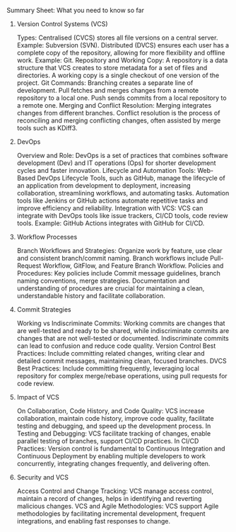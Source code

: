 Summary Sheet: What you need to know so far
1. Version Control Systems (VCS)

    Types: Centralised (CVCS) stores all file versions on a central server. Example: Subversion (SVN). Distributed (DVCS) ensures each user has a complete copy of the repository, allowing for more flexibility and offline work. Example: Git.
    Repository and Working Copy: A repository is a data structure that VCS creates to store metadata for a set of files and directories. A working copy is a single checkout of one version of the project.
    Git Commands:
        Branching creates a separate line of development.
        Pull fetches and merges changes from a remote repository to a local one.
        Push sends commits from a local repository to a remote one.
    Merging and Conflict Resolution: Merging integrates changes from different branches. Conflict resolution is the process of reconciling and merging conflicting changes, often assisted by merge tools such as KDiff3.

2. DevOps

    Overview and Role: DevOps is a set of practices that combines software development (Dev) and IT operations (Ops) for shorter development cycles and faster innovation.
    Lifecycle and Automation Tools: Web-Based DevOps Lifecycle Tools, such as GitHub, manage the lifecycle of an application from development to deployment, increasing collaboration, streamlining workflows, and automating tasks. Automation tools like Jenkins or GitHub actions automate repetitive tasks and improve efficiency and reliability.
    Integration with VCS: VCS can integrate with DevOps tools like issue trackers, CI/CD tools, code review tools. Example: GitHub Actions integrates with GitHub for CI/CD.

3. Workflow Processes

    Branch Workflows and Strategies: Organize work by feature, use clear and consistent branch/commit naming. Branch workflows include Pull-Request Workflow, GitFlow, and Feature Branch Workflow.
    Policies and Procedures: Key policies include Commit message guidelines, branch naming conventions, merge strategies. Documentation and understanding of procedures are crucial for maintaining a clean, understandable history and facilitate collaboration.

4. Commit Strategies

    Working vs Indiscriminate Commits: Working commits are changes that are well-tested and ready to be shared, while indiscriminate commits are changes that are not well-tested or documented. Indiscriminate commits can lead to confusion and reduce code quality.
    Version Control Best Practices: Include committing related changes, writing clear and detailed commit messages, maintaining clean, focused branches.
    DVCS Best Practices: Include committing frequently, leveraging local repository for complex merge/rebase operations, using pull requests for code review.

5. Impact of VCS

    On Collaboration, Code History, and Code Quality: VCS increase collaboration, maintain code history, improve code quality, facilitate testing and debugging, and speed up the development process.
    In Testing and Debugging: VCS facilitate tracking of changes, enable parallel testing of branches, support CI/CD practices.
    In CI/CD Practices: Version control is fundamental to Continuous Integration and Continuous Deployment by enabling multiple developers to work concurrently, integrating changes frequently, and delivering often.

6. Security and VCS

    Access Control and Change Tracking: VCS manage access control, maintain a record of changes, helps in identifying and reverting malicious changes.
    VCS and Agile Methodologies: VCS support Agile methodologies by facilitating incremental development, frequent integrations, and enabling fast responses to change.

